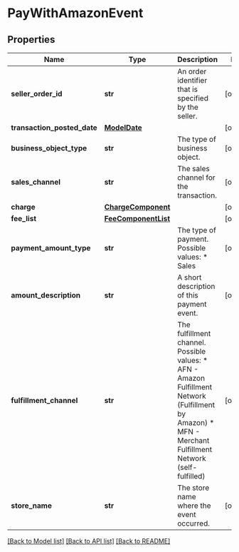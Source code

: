 # PayWithAmazonEvent

## Properties
Name | Type | Description | Notes
------------ | ------------- | ------------- | -------------
**seller_order_id** | **str** | An order identifier that is specified by the seller. | [optional] 
**transaction_posted_date** | [**ModelDate**](ModelDate.md) |  | [optional] 
**business_object_type** | **str** | The type of business object. | [optional] 
**sales_channel** | **str** | The sales channel for the transaction. | [optional] 
**charge** | [**ChargeComponent**](ChargeComponent.md) |  | [optional] 
**fee_list** | [**FeeComponentList**](FeeComponentList.md) |  | [optional] 
**payment_amount_type** | **str** | The type of payment.  Possible values:  * Sales | [optional] 
**amount_description** | **str** | A short description of this payment event. | [optional] 
**fulfillment_channel** | **str** | The fulfillment channel.  Possible values:  * AFN - Amazon Fulfillment Network (Fulfillment by Amazon)  * MFN - Merchant Fulfillment Network (self-fulfilled) | [optional] 
**store_name** | **str** | The store name where the event occurred. | [optional] 

[[Back to Model list]](../README.md#documentation-for-models) [[Back to API list]](../README.md#documentation-for-api-endpoints) [[Back to README]](../README.md)

